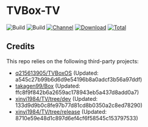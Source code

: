 # TVBox-TV

![Build](https://shields.io/github/actions/workflow/status/xinyi1984/TVBox-TV/TV.yml?branch=master&logo=github&label=Build)
![Build](https://shields.io/github/actions/workflow/status/xinyi1984/TVBox-TV/TVBox.yml?branch=master&logo=github&label=Build)
[![Channel](https://img.shields.io/badge/Follow-Telegram-blue.svg?logo=telegram)](https://t.me/klbot)
[![Download](https://img.shields.io/github/v/release/xinyi1984/TVBox-TV?color=orange&logoColor=orange&label=Download&logo=DocuSign)](https://github.com/xinyi1984/TVBox-TV/releases/latest) 
[![Total](https://shields.io/github/downloads/xinyi1984/TVBox-TV/total?logo=Bookmeter&label=Counts&logoColor=yellow&color=yellow)](https://github.com/xinyi1984/TVBox-TV/releases)

## Credits
This repo relies on the following third-party projects:
- [q215613905/TVBoxOS](https://github.com/q215613905/TVBoxOS) (Updated: a545c27b99b6d6d9e54196b8a0adcf3b56a97ddf)
- [takagen99/Box](https://github.com/takagen99/Box) (Updated: ffc8f9f842b6a2659ac178943eb5a437d8add0a7)
- [xinyi1984/TV/tree/dev](https://github.com/xinyi1984/TV/tree/dev) (Updated: 133d9d9b0c8fe97b77d81cd8b0350a2c8ed78290)
- [xinyi1984/TV/tree/release](https://github.com/xinyi1984/TV/tree/release) (Updated: 8710e59e48d1c897d6ef4cf6f58545c153797533)
